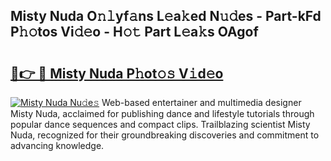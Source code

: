 ## Misty Nuda O𝚗𝚕yf𝚊ns L𝚎a𝚔ed N𝚞𝚍es - Part-kFd P𝚑𝚘tos Vi𝚍𝚎o - H𝚘𝚝 Part L𝚎a𝚔s OAgof

# <h2><a href="http://kf5jeu.oniu.top/?m=Misty+Nuda">🔗👉 🔴 Misty Nuda P𝚑ot𝚘𝚜 V𝚒d𝚎o</a></h2>

[![Misty Nuda Nu𝚍e𝚜](https://i.imgur.com/0qMVB7G.gif)](http://kf5jeu.oniu.top/?m=Misty+Nuda)
Web-based entertainer and multimedia designer Misty Nuda, acclaimed for publishing dance and lifestyle tutorials through popular dance sequences and compact clips. Trailblazing scientist Misty Nuda, recognized for their groundbreaking discoveries and commitment to advancing knowledge.  
